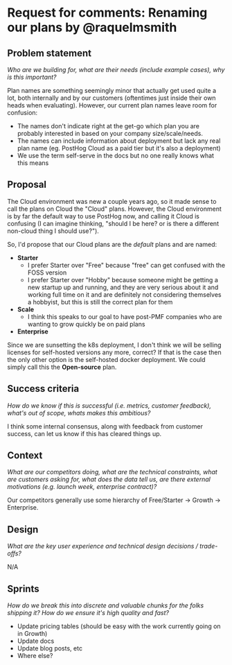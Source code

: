 # Request for comments: Renaming our plans by @raquelmsmith

## Problem statement
_Who are we building for, what are their needs (include example cases), why is this important?_

Plan names are something seemingly minor that actually get used quite a lot, both internally and by our customers (oftentimes just inside their own heads when evaluating). However, our current plan names leave room for confusion:

* The names don't indicate right at the get-go which plan you are probably interested in based on your company size/scale/needs. 
* The names can include information about deployment but lack any real plan name (eg. PostHog Cloud as a paid tier but it's also a deployment)
* We use the term self-serve in the docs but no one really knows what this means

## Proposal
The Cloud environment was new a couple years ago, so it made sense to call the plans on Cloud the "Cloud" plans. However, the Cloud environment is by far the default way to use PostHog now, and calling it Cloud is confusing (I can imagine thinking, "should I be here? or is there a different non-cloud thing I should use?").

So, I'd propose that our Cloud plans are the _default_ plans and are named:

- **Starter**
  - I prefer Starter over "Free" because "free" can get confused with the FOSS version
  - I prefer Starter over "Hobby" because someone might be getting a new startup up and running, and they are very serious about it and working full time on it and are definitely not considering themselves a hobbyist, but this is still the correct plan for them
- **Scale**
  - I think this speaks to our goal to have post-PMF companies who are wanting to grow quickly be on paid plans
- **Enterprise**

Since we are sunsetting the k8s deployment, I don't think we will be selling licenses for self-hosted versions any more, correct? If that is the case then the only other option is the self-hosted docker deployment. We could simply call this the **Open-source** plan.

## Success criteria
_How do we know if this is successful (i.e. metrics, customer feedback), what's out of scope, whats makes this ambitious?_

I think some internal consensus, along with feedback from customer success, can let us know if this has cleared things up.

## Context
_What are our competitors doing, what are the technical constraints, what are customers asking for, what does the data tell us, are there external motivations (e.g. launch week, enterprise contract)?_

Our competitors generally use some hierarchy of Free/Starter -> Growth -> Enterprise. 

## Design
_What are the key user experience and technical design decisions / trade-offs?_

N/A

## Sprints
_How do we break this into discrete and valuable chunks for the folks shipping it? How do we ensure it's high quality and fast?_

- Update pricing tables (should be easy with the work currently going on in Growth)
- Update docs
- Update blog posts, etc
- Where else?
